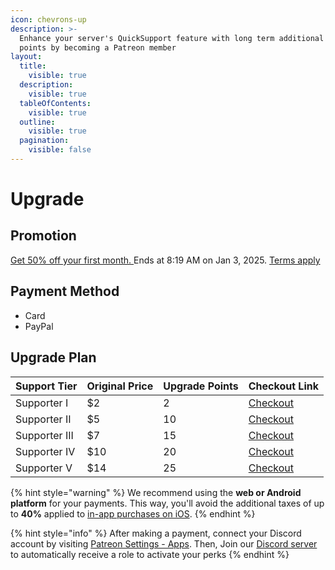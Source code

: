 ```yaml
---
icon: chevrons-up
description: >-
  Enhance your server's QuickSupport feature with long term additional upgrade
  points by becoming a Patreon member
layout:
  title:
    visible: true
  description:
    visible: true
  tableOfContents:
    visible: true
  outline:
    visible: true
  pagination:
    visible: false
---
```


# Upgrade

## Promotion

[Get 50% off your first month. ](https://www.patreon.com/join/9060914)Ends at 8:19 AM on Jan 3, 2025. [Terms apply](https://support.patreon.com/hc/articles/30812721493645-Redeeming-a-membership-discount#h_01J9CX1E5M7EYQDYE8BHJGPWCB)

## Payment Method

* Card
* PayPal

## Upgrade Plan

<table data-full-width="false"><thead><tr><th>Support Tier</th><th>Original Price</th><th>Upgrade Points</th><th>Checkout Link</th></tr></thead><tbody><tr><td>Supporter I</td><td>$2</td><td>2</td><td><a href="https://www.patreon.com/checkout/Faizo?rid=8971834">Checkout</a></td></tr><tr><td>Supporter II</td><td>$5</td><td>10</td><td><a href="https://www.patreon.com/checkout/Faizo?rid=8971826">Checkout</a></td></tr><tr><td>Supporter III</td><td>$7</td><td>15</td><td><a href="https://www.patreon.com/checkout/Faizo?rid=8971839">Checkout</a></td></tr><tr><td>Supporter IV</td><td>$10</td><td>20</td><td><a href="https://www.patreon.com/checkout/Faizo?rid=22108996">Checkout</a></td></tr><tr><td>Supporter V</td><td>$14</td><td>25</td><td><a href="https://www.patreon.com/checkout/Faizo?rid=22109002">Checkout</a></td></tr></tbody></table>

{% hint style="warning" %}
We recommend using the **web or Android platform** for your payments. This way, you'll avoid the additional taxes of up to **40%** applied to [in-app purchases on iOS](https://support.patreon.com/hc/en-us/articles/27991664769677-How-iOS-in-app-purchases-work-on-Patreon).
{% endhint %}

{% hint style="info" %}
After making a payment, connect your Discord account by visiting [Patreon Settings - Apps](https://www.patreon.com/settings/apps/discord). Then, Join our [Discord server](https://discord.gg/2wB7rHRDg2) to automatically receive a role to activate your perks
{% endhint %}
